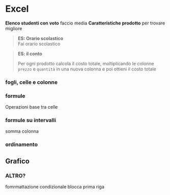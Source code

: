 # Excel

**Elenco studenti con voto** faccio media
**Caratteristiche prodotto** per trovare migliore

> **ES: Orario scolastico**  
> Fai orario scolastico

> **ES: il conto**
>
> Per ogni prodotto calcola il costo totale, moltiplicando le colonne `prezzo` e `quantità` in una nuova colonna e poi ottieni il costo totale


### fogli, celle e colonne 


### formule

Operazioni base tra celle

### formule su intervalli

somma colonna 

### ordinamento 


## Grafico

### ALTRO?
fomrmattazione condizionale
blocca prima riga

